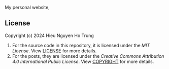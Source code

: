 My personal website,

## License

Copyright (c) 2024 Hieu Nguyen Ho Trung

1. For the source code in this repository, it is licensed under the _MIT License_. View [LICENSE](/LICENSE) for more details.
2. For the posts, they are licensed under the _Creative Commons Attribution 4.0 International Public License_. View [COPYRIGHT](/COPYRIGHT) for more details.
